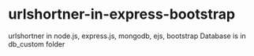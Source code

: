 # urlshortner-in-express-bootstrap
urlshortner in node.js, express.js, mongodb, ejs, bootstrap
Database is in db_custom folder
